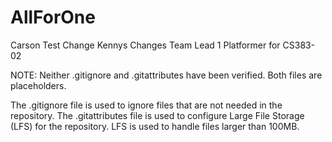 # AllForOne
Carson Test Change
Kennys Changes
Team Lead 1 Platformer for CS383-02

NOTE: Neither .gitignore and .gitattributes have been verified. Both files are placeholders.

The .gitignore file is used to ignore files that are not needed in the repository. The .gitattributes file is used to configure Large File Storage (LFS) for the repository. LFS is used to handle files larger than 100MB.
